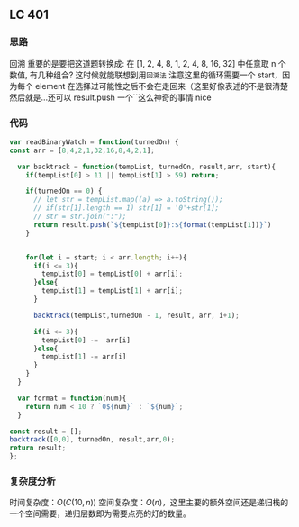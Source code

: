 ## LC 401

### 思路

回溯
重要的是要把这道题转换成:
在 [1, 2, 4, 8, 1, 2, 4, 8, 16, 32] 中任意取 n 个数值, 有几种组合?
这时候就能联想到用`回溯法`
注意这里的循环需要一个 start，因为每个 element 在选择过可能性之后不会在走回来（这里好像表述的不是很清楚
然后就是...还可以 result.push 一个``这么神奇的事情 nice

### 代码

```JavaScript
var readBinaryWatch = function(turnedOn) {
const arr = [8,4,2,1,32,16,8,4,2,1];

  var backtrack = function(tempList, turnedOn, result,arr, start){
    if(tempList[0] > 11 || tempList[1] > 59) return;

    if(turnedOn == 0) {
      // let str = tempList.map((a) => a.toString());
      // if(str[1].length == 1) str[1] = '0'+str[1];
      // str = str.join(":");
      return result.push(`${tempList[0]}:${format(tempList[1])}`)
    }


    for(let i = start; i < arr.length; i++){
      if(i <= 3){
        tempList[0] = tempList[0] + arr[i];
      }else{
        tempList[1] = tempList[1] + arr[i];
      }

      backtrack(tempList,turnedOn - 1, result, arr, i+1);

      if(i <= 3){
        tempList[0] -=  arr[i]
      }else{
        tempList[1] -= arr[i]
      }
    }
  }

  var format = function(num){
    return num < 10 ? `0${num}` : `${num}`;
  }

const result = [];
backtrack([0,0], turnedOn, result,arr,0);
return result;
};


```

### 复杂度分析

时间复杂度：$O(C(10,n))$
空间复杂度：$O(n)$，这里主要的额外空间还是递归栈的一个空间需要，递归层数即为需要点亮的灯的数量。
